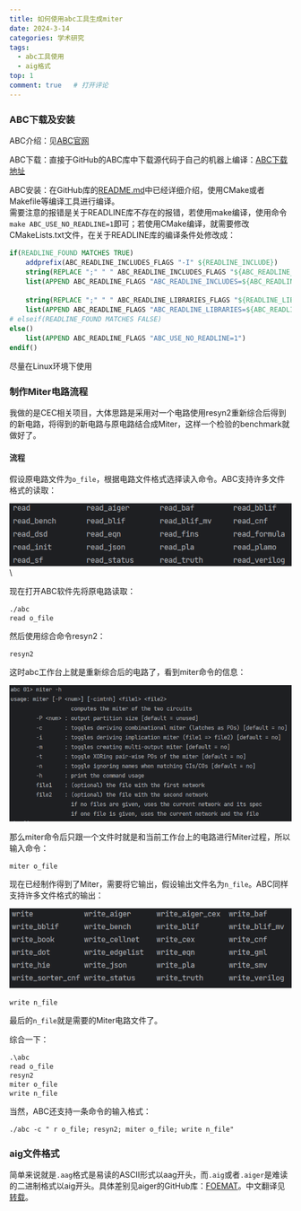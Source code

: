 ```yaml
---
title: 如何使用abc工具生成miter
date: 2024-3-14
categories: 学术研究
tags:
  - abc工具使用
  - aig格式
top: 1
comment: true	# 打开评论
---
```

### ABC下载及安装
ABC介绍：见[ABC官网](https://people.eecs.berkeley.edu/~alanmi/abc/)

ABC下载：直接于GitHub的ABC库中下载源代码于自己的机器上编译：[ABC下载地址](https://github.com/berkeley-abc/abc)

ABC安装：在GitHub库的[README.md](https://github.com/berkeley-abc/abc/blob/master/README.md)中已经详细介绍，使用CMake或者Makefile等编译工具进行编译。\
需要注意的报错是关于READLINE库不存在的报错，若使用make编译，使用命令`make ABC_USE_NO_READLINE=1`即可；若使用CMake编译，就需要修改CMakeLists.txt文件，在关于READLINE库的编译条件处修改成：
```cmake
if(READLINE_FOUND MATCHES TRUE)
    addprefix(ABC_READLINE_INCLUDES_FLAGS "-I" ${READLINE_INCLUDE})
    string(REPLACE ";" " " ABC_READLINE_INCLUDES_FLAGS "${ABC_READLINE_INCLUDES_FLAGS}")
    list(APPEND ABC_READLINE_FLAGS "ABC_READLINE_INCLUDES=${ABC_READLINE_INCLUDES_FLAGS}")

    string(REPLACE ";" " " ABC_READLINE_LIBRARIES_FLAGS "${READLINE_LIBRARIES}")
    list(APPEND ABC_READLINE_FLAGS "ABC_READLINE_LIBRARIES=${ABC_READLINE_LIBRARIES_FLAGS}")
# elseif(READLINE_FOUND MATCHES FALSE)
else()
    list(APPEND ABC_READLINE_FLAGS "ABC_USE_NO_READLINE=1")
endif()
```
尽量在Linux环境下使用
### 制作Miter电路流程
我做的是CEC相关项目，大体思路是采用对一个电路使用resyn2重新综合后得到的新电路，将得到的新电路与原电路结合成Miter，这样一个检验的benchmark就做好了。
#### 流程
假设原电路文件为`o_file`，根据电路文件格式选择读入命令。ABC支持许多文件格式的读取：

![ABC文件读取命令](../../public/picofabc&aig/insert_1.png)\

现在打开ABC软件先将原电路读取：
```shell
./abc
read o_file
```
然后使用综合命令resyn2：
``` shell
resyn2
```
这时abc工作台上就是重新综合后的电路了，看到miter命令的信息：

![miter命令](../../public/picofabc&aig/insert_2.png)

那么miter命令后只跟一个文件时就是和当前工作台上的电路进行Miter过程，所以输入命令：
```shell
miter o_file
```
现在已经制作得到了Miter，需要将它输出，假设输出文件名为`n_file`。ABC同样支持许多文件格式的输出：

![ABC文件输出命令](../../public/picofabc&aig/insert_3.png)

```shell
write n_file
```
最后的`n_file`就是需要的Miter电路文件了。

综合一下：
```shell
.\abc
read o_file
resyn2
miter o_file
write n_file
```
当然，ABC还支持一条命令的输入格式：
```shell
./abc -c " r o_file; resyn2; miter o_file; write n_file"
```

### aig文件格式
简单来说就是`.aag`格式是易读的ASCII形式以aag开头，而`.aig`或者`.aiger`是难读的二进制格式以aig开头。具体差别见aiger的GitHub库：[FOEMAT](https://github.com/arminbiere/aiger/blob/master/FORMAT)。中文翻译见[转载](https://www.cnblogs.com/bacmive/p/14014837.html)。